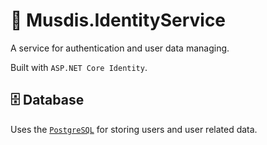 # 👤 Musdis.IdentityService

A service for authentication and user data managing.

Built with `ASP.NET Core Identity`.

## 🗄️ Database

Uses the [`PostgreSQL`](https://www.postgresql.org/) for storing users and user related data. 